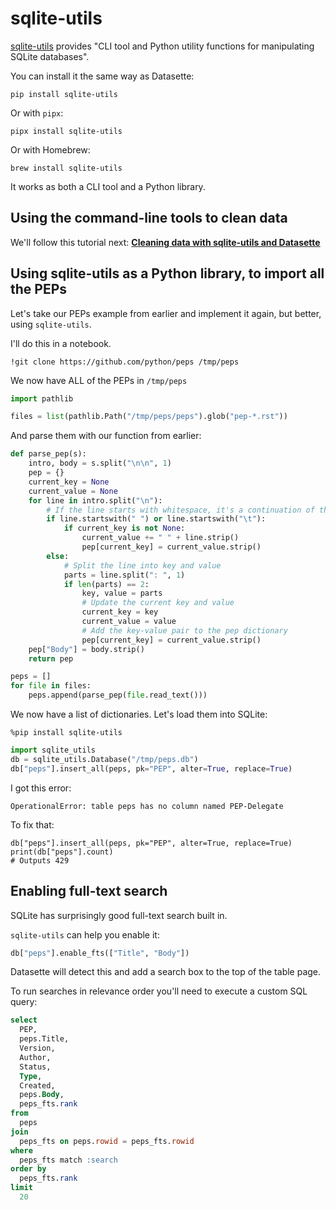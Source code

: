 # sqlite-utils

[sqlite-utils](https://sqlite-utils.datasette.io/) provides "CLI tool and Python utility functions for manipulating SQLite databases".

You can install it the same way as Datasette:

    pip install sqlite-utils

Or with `pipx`:

    pipx install sqlite-utils

Or with Homebrew:

    brew install sqlite-utils

It works as both a CLI tool and a Python library.

## Using the command-line tools to clean data

We'll follow this tutorial next: **[Cleaning data with sqlite-utils and Datasette](https://datasette.io/tutorials/clean-data)**

## Using sqlite-utils as a Python library, to import all the PEPs

Let's take our PEPs example from earlier and implement it again, but better, using `sqlite-utils`.

I'll do this in a notebook.

```
!git clone https://github.com/python/peps /tmp/peps
```
We now have ALL of the PEPs in `/tmp/peps`

```python
import pathlib

files = list(pathlib.Path("/tmp/peps/peps").glob("pep-*.rst"))
```
And parse them with our function from earlier:
```python
def parse_pep(s):
    intro, body = s.split("\n\n", 1)
    pep = {}
    current_key = None
    current_value = None
    for line in intro.split("\n"):
        # If the line starts with whitespace, it's a continuation of the previous value
        if line.startswith(" ") or line.startswith("\t"):
            if current_key is not None:
                current_value += " " + line.strip()
                pep[current_key] = current_value.strip()
        else:
            # Split the line into key and value
            parts = line.split(": ", 1)
            if len(parts) == 2:
                key, value = parts
                # Update the current key and value
                current_key = key
                current_value = value
                # Add the key-value pair to the pep dictionary
                pep[current_key] = current_value.strip()
    pep["Body"] = body.strip()
    return pep
```
```python
peps = []
for file in files:
    peps.append(parse_pep(file.read_text()))
```
We now have a list of dictionaries. Let's load them into SQLite:
```
%pip install sqlite-utils
```
```python
import sqlite_utils
db = sqlite_utils.Database("/tmp/peps.db")
db["peps"].insert_all(peps, pk="PEP", alter=True, replace=True)
```
I got this error:
```
OperationalError: table peps has no column named PEP-Delegate
```
To fix that:
```
db["peps"].insert_all(peps, pk="PEP", alter=True, replace=True)
print(db["peps"].count)
# Outputs 429 
```
## Enabling full-text search

SQLite has surprisingly good full-text search built in.

`sqlite-utils` can help you enable it:

```python
db["peps"].enable_fts(["Title", "Body"])
```
Datasette will detect this and add a search box to the top of the table page.

To run searches in relevance order you'll need to execute a custom SQL query:

```sql
select
  PEP,
  peps.Title,
  Version,
  Author,
  Status,
  Type,
  Created,
  peps.Body,
  peps_fts.rank
from
  peps
join
  peps_fts on peps.rowid = peps_fts.rowid
where
  peps_fts match :search
order by
  peps_fts.rank
limit
  20
```
